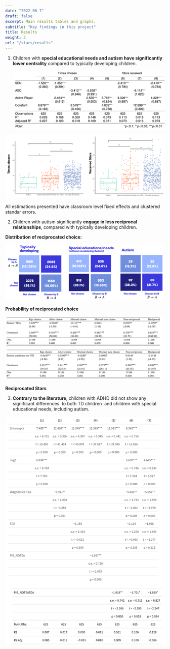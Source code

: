 ```yaml
---
date: "2022-06-7"
draft: false
excerpt: Main results tables and graphs.
subtitle: "Key findings in this project"
title: Results
weight: 3
url: "/stars/results"
---
```


1.  Children with **special educational needs and autism have significantly lower centrality** compared to typically developing children.

    ![](stars-table1.png)

![](images/paste-5DFAA44C.png)

All estimations presented have classroom level fixed effects and clustered standar errors.

2.  Children with autism significantly **engage in less reciprocal relationships**, compared with typically developing children.

**Distribution of reciprocated choice:**

![](stars-heatmap.png)

**Probability of reciprocated choice**

![](images/paste-4C9D9826.png)

**Reciprocated Stars**

3.  **Contrary to the literature**, children with ADHD did not show any significant differences  to both TD children  and children with special educational needs, including autism. 

![](images/paste-8C8DC7DE.png)
